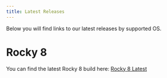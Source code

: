 ```yaml
---
title: Latest Releases
---
```


Below you will find links to our latest releases by supported OS.

# Rocky 8
You can find the latest Rocky 8 build here: [Rocky 8 Latest](https://github.com/ubccr/xdmod/releases/latest)
